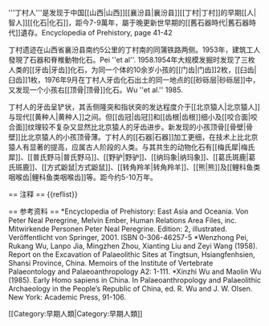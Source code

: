 '''丁村人'''是发现于中国[[山西|山西]][[襄汾县|襄汾县]][[丁村|丁村]]的早期[[人|智人]][[化石|化石]]，距今7-9萬年，屬于晚更新世早期的[[舊石器時代|舊石器時代]]遺存。<ref>Encyclopedia of Prehistory, page 41-42</ref>

丁村遗迹在山西省襄汾县南约5公里的丁村南的同蒲铁路两侧。1953年，建筑工人發現了石器和脊椎動物化石。<ref name="Pei">Pei ''et al''. 1958.</ref>1954年大规模发掘时发现了三枚人类的[[牙齿|牙齿]]化石，为同一个体的10余岁小孩的[[门齿|门齿]]2枚，[[臼齿|臼齿]]1枚，1976年9月在丁村人牙齿化石出土的同一地点的[[砂砾层|砂砾层]]中，又发现一个小孩右[[顶骨|顶骨]]化石。<ref name="Wu">Wu ''et al.'' 1985.</ref>

丁村人的牙齿呈铲状，其舌侧隆突和指状突的发达程度介于[[北京猿人|北京猿人]]与现代[[黄种人|黄种人]]之间。但[[齿冠|齿冠]]和[[齿根|齿根]]细小及[[咬合面|咬合面]]纹理较不复杂又显然比北京猿人的牙齿进步。新发现的小孩顶骨[[骨壁|骨壁]]比北京猿人的小孩顶骨薄。丁村人的[[石器|石器]]加工更细，在技术上比北京猿人有显著的提高，应属古人阶段的人类。与其共生的动物化石有[[梅氏犀|梅氏犀]]、[[普氏野马|普氏野马]]、[[野驴|野驴]]、[[纳玛象|纳玛象]]、[[葛氏斑鹿|葛氏斑鹿]]、[[方式鼢鼠|方式鼢鼠]]、[[转角羚羊|转角羚羊]]、[[熊|熊]]及[[鲤科鱼类咽喉齿|鲤科鱼类咽喉齿]]等。距今约5-10万年。

== 注释 ==
{{reflist}}

== 参考资料 ==
*Encyclopedia of Prehistory: East Asia and Oceania. Von Peter Neal Peregrine, Melvin Ember, Human Relations Area Files, inc. Mitwirkende Personen Peter Neal Peregrine. Edition: 2, illustrated. Veröffentlicht von Springer, 2001. ISBN 0-306-46257-5
*Wenzhong Pei, Rukang Wu, Lanpo Jia, Mingzhen Zhou, Xianting Liu and Zeyi Wang (1958). Report on the Excavation of Palaeolithic Sites at Tingtsun, Hsiangfenhsien, Shansi Province, China. Memoirs of the Institute of Vertebrate Palaeontology and Palaeoanthropology A2: 1-111.
*Xinzhi Wu and Maolin Wu (1985). Early Homo sapiens in China. In Palaeoanthropology and Palaeolithic Archaeology in the People’s Republic of China, ed. R. Wu and J. W. Olsen. New York: Academic Press, 91-106.

[[Category:早期人類|Category:早期人類]]